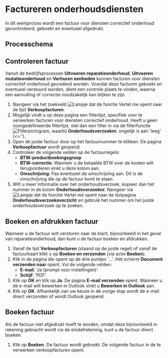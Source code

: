 # Factureren onderhoudsdiensten 

In dit werkproces wordt een factuur voor diensten correctief onderhoud gecontroleerd, geboekt en eventueel afgedrukt. 

## Processchema

## Controleren factuur

Vanuit de bedrijfsprocessen **Uitvoeren reparatieonderhoud**, **Uitvoeren mutatieonderhoud** en **Verhuren eenheden** kunnen facturen voor diensten correctief onderhoud gecreëerd worden. Voordat deze facturen geboekt en eventueel verstuurd worden, dient een controle plaats te vinden, waarna een aanvulling of correctie noodzakelijk kan blijken te zijn.

 1. Navigeer via het zoekveld ![Lampje dat de functie Vertel me opent](https://docs.microsoft.com/nl-NL/dynamics365/business-central/media/ui-search/search_small.png "Vertel me wat u wilt doen")   naar de lijst **Verkoopfacturen**.
 2. Mogelijk vindt u op deze pagina een filterlijst, specifiek voor te verwerken facturen voor diensten correctief onderhoud. Heeft u geen voorgedefinieerde filterlijst, stel dan een filter in via de filterfunctie ![Filterpictogram](https://docs.microsoft.com/nl-nl/dynamics365/business-central/media/ui-search/filter-icon.png "Pictogram Filter"), waarbij **Onderhoudsverzoeknr.** ongelijk is aan 'leeg' (<>'').
 3. Open de juiste factuur door op het factuurnummer te klikken. De pagina **Verkoopfactuur** wordt geopend.
 4. Controleer de volgende velden op de factuurregels:
	* **BTW-productboekingsgroep**
	* **BTW-correctie**: Wanneer u de betaalde BTW over de kosten wilt terugvorderen vinkt u deze kolom aan.
	* **Omschrijving**: Pas eventueel de omschrijving aan. Dit is de omschrijving die op de factuur komt te staan.
 5. Wilt u meer informatie over het onderhoudsverzoek, kopieer dan het nummer in de kolom **Onderhoudsverzoeknr.** Navigeer via ![Lampje dat de functie Vertel me opent](https://docs.microsoft.com/nl-NL/dynamics365/business-central/media/ui-search/search_small.png "Vertel me wat u wilt doen") naar de lijstpagina **Onderhoudsverzoekoverzicht** en gebruik het nummer om het juiste onderhoudsverzoek op te zoeken. 

## Boeken en afdrukken factuur

Wanneer u de factuur wilt versturen naar de klant, bijvoorbeeld in het geval van reparatieonderhoud, dan kunt u de factuur boeken en afdrukken. 

 1. Vanaf de lijst **Verkoopfacturen** (staand op de juiste regel) of vanaf de factuurkaart klikt u op **Boeken en verzenden** (via actie **Boeken**).
 2. Klik in de pagina die opent op de drie puntjes '...'. Het scherm **Document verzenden naar** opent. Vul de volgende velden:
	* **E-mail**: 'Ja (prompt voor instellingen)'.
	* **Schijf**: 'PDF'.
 3. Klik op **OK** en klik op **Ja**. De pagina **E-mail verzenden** opent. Wanneer u de e-mail wilt bewerken in Outlook vinkt u **Bewerken in Outlook** aan. 
 4. Klik op **OK**. Afhankelijk van uw keuze in de vorige stap wordt de e-mail direct verzonden of wordt Outlook geopend.

## Boeken factuur

Als de factuur niet afgedrukt hoeft te worden, omdat deze bijvoorbeeld in rekening gebracht wordt via de eindafrekening, kunt u de factuur direct boeken. 

 1. Klik op **Boeken**. De factuur wordt geboekt. De volgende factuur in de te verwerken verkoopfacturen opent. 

<!--stackedit_data:
eyJoaXN0b3J5IjpbLTM3ODkyMjc1LC0xOTI5NjQ3NzldfQ==
-->